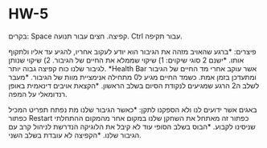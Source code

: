 # HW-5
בקרים:
Space קפיצה.
חצים עבור תנועה.
Ctrl עבור תקיפה.

פיצרים:
*ברגע שהאויב מזהה את הגיבור הוא יודע לעקוב אחריו, להגיע עד אליו ולתקוף אותו.
*ישנם 2 סוגי שיקוים: 
	1) שיקוי שממלא את החיים של הגיבור.
	2) שיקוי שנותן לגיבור שלנו כוח קפיצה גבוה יותר.
*Health Bar  אשר עוקב אחרי מד החיים של הגיבור ומתעדכן בזמן אמת.
כשמד החיים מגיע ל0 מתחילה אנימציית מוות של הגיבור.
*מעבר לשלב ה2 הרגע שמגיעים לנקודת הסיום בשלב הראשון.
*הקצאת אויבים דינאמית באופן רנדומאלי על המפה.

באגים אשר ידועים לנו ולא הספקנו לתקן:
*כאשר הגיבור שלנו מת נפתח תפריט המכיל כפתור Restart כפתור זה מאתחל את השחקן שלנו במקום אחר מהמקום ההתחלתי שניסינו לקבוע.
*הבוס בשלב הסופי עוד לא קיבל את הלוגיקה הנדרשת לניהול קרב עם הגיבור שלנו.
*הקפיצה לא עובדת בשלב השני.

